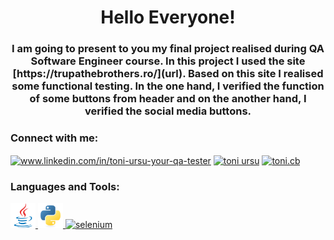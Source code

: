 <h1 align="center">Hello Everyone!</h1>
<h3 align="center">I am going to present to you my final project realised during QA Software Engineer course. In this project I used the site [https://trupathebrothers.ro/](url). Based on this site I realised some functional testing. In the one hand, I verified the function of some buttons from header and on the another hand, I verified the social media buttons.</h3>

<h3 align="left">Connect with me:</h3>
<p align="left">
<a href="https://linkedin.com/in/www.linkedin.com/in/toni-ursu-your-qa-tester" target="blank"><img align="center" src="https://raw.githubusercontent.com/rahuldkjain/github-profile-readme-generator/master/src/images/icons/Social/linked-in-alt.svg" alt="www.linkedin.com/in/toni-ursu-your-qa-tester" height="30" width="40" /></a>
<a href="https://fb.com/toni ursu" target="blank"><img align="center" src="https://raw.githubusercontent.com/rahuldkjain/github-profile-readme-generator/master/src/images/icons/Social/facebook.svg" alt="toni ursu" height="30" width="40" /></a>
<a href="https://instagram.com/toni.cb" target="blank"><img align="center" src="https://raw.githubusercontent.com/rahuldkjain/github-profile-readme-generator/master/src/images/icons/Social/instagram.svg" alt="toni.cb" height="30" width="40" /></a>
</p>

<h3 align="left">Languages and Tools:</h3>
<p align="left"> <a href="https://www.java.com" target="_blank" rel="noreferrer"> <img src="https://raw.githubusercontent.com/devicons/devicon/master/icons/java/java-original.svg" alt="java" width="40" height="40"/> </a> <a href="https://www.python.org" target="_blank" rel="noreferrer"> <img src="https://raw.githubusercontent.com/devicons/devicon/master/icons/python/python-original.svg" alt="python" width="40" height="40"/> </a> <a href="https://www.selenium.dev" target="_blank" rel="noreferrer"> <img src="https://raw.githubusercontent.com/detain/svg-logos/780f25886640cef088af994181646db2f6b1a3f8/svg/selenium-logo.svg" alt="selenium" width="40" height="40"/> </a> </p>
